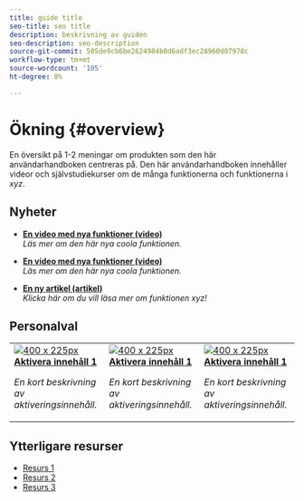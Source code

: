 ```yaml
---
title: guide title
seo-title: seo title
description: beskrivning av guiden
seo-description: seo-description
source-git-commit: 505de9cb6be2624984b0d6adf3ec28960d07978c
workflow-type: tm+mt
source-wordcount: '105'
ht-degree: 0%

---
```



# Ökning {#overview}

En översikt på 1-2 meningar om produkten som den här användarhandboken centreras på. Den här användarhandboken innehåller videor och självstudiekurser om de många funktionerna och funktionerna i *xyz*.

## Nyheter

* **[En video med nya funktioner (video)](README.md)**
  <br>
  *Läs mer om den här nya coola funktionen.*

* **[En video med nya funktioner (video)](README.md)**
  <br>
  *Läs mer om den här nya coola funktionen.*

* **[En ny artikel (artikel)](README.md)**
  <br>
  *Klicka här om du vill läsa mer om funktionen xyz!*

## Personalval

<table>
<tr>
  <td>
    <a href="#">
      <img alt="400 x 225px" src="myimage.png" />
    </a>
    <div>
      <a href="#">
    <strong>Aktivera innehåll 1</strong>
    </a>
    </div>
    <p>
    <em>En kort beskrivning av aktiveringsinnehåll.</em>
    <p>
  </td>
   <td>
    <a href="#">
      <img alt="400 x 225px" src="myimage.png" />
    </a>
    <div>
      <a href="#">
    <strong>Aktivera innehåll 1</strong>
    </a>
    </div>
    <p>
    <em>En kort beskrivning av aktiveringsinnehåll.</em>
    <p>
  </td>
  <td>
    <a href="#">
      <img alt="400 x 225px" src="myimage.png" />
    </a>
    <div>
      <a href="#">
    <strong>Aktivera innehåll 1</strong>
    </a>
    </div>
    <p>
    <em>En kort beskrivning av aktiveringsinnehåll.</em>
    <p>
  </td>
</tr>
</table>

## Ytterligare resurser

* [Resurs 1](README.md)
* [Resurs 2](README.md)
* [Resurs 3](README.md)
